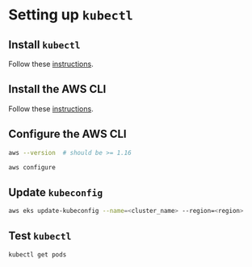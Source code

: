 # Setting up `kubectl`

## Install `kubectl`

Follow these [instructions](https://kubernetes.io/docs/tasks/tools/install-kubectl).

## Install the AWS CLI

Follow these [instructions](https://docs.aws.amazon.com/cli/latest/userguide/cli-chap-install.html).

## Configure the AWS CLI

```bash
aws --version  # should be >= 1.16

aws configure
```

## Update `kubeconfig`

```bash
aws eks update-kubeconfig --name=<cluster_name> --region=<region>
```

## Test `kubectl`

```bash
kubectl get pods
```
